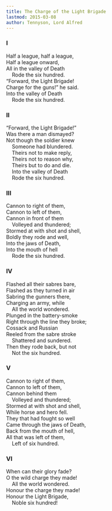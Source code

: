 ```yaml
---
title: The Charge of the Light Brigade
lastmod: 2015-03-08
author: Tennyson, Lord Alfred
---
```

### I  
Half a league, half a league,  
Half a league onward,  
All in the valley of Death  
&nbsp;&nbsp;&nbsp; Rode the six hundred.  
“Forward, the Light Brigade!  
Charge for the guns!” he said.  
Into the valley of Death  
&nbsp;&nbsp;&nbsp; Rode the six hundred.  

### II  
“Forward, the Light Brigade!”  
Was there a man dismayed?  
Not though the soldier knew  
&nbsp;&nbsp;&nbsp; Someone had blundered.  
&nbsp;&nbsp;&nbsp; Theirs not to make reply,  
&nbsp;&nbsp;&nbsp; Theirs not to reason why,  
&nbsp;&nbsp;&nbsp; Theirs but to do and die.  
&nbsp;&nbsp;&nbsp; Into the valley of Death  
&nbsp;&nbsp;&nbsp; Rode the six hundred.  

### III  
Cannon to right of them,  
Cannon to left of them,  
Cannon in front of them  
&nbsp;&nbsp;&nbsp; Volleyed and thundered;  
Stormed at with shot and shell,  
Boldly they rode and well,  
Into the jaws of Death,  
Into the mouth of hell  
&nbsp;&nbsp;&nbsp; Rode the six hundred.  

### IV  
Flashed all their sabres bare,  
Flashed as they turned in air  
Sabring the gunners there,  
Charging an army, while  
&nbsp;&nbsp;&nbsp; All the world wondered.  
Plunged in the battery-smoke  
Right through the line they broke;  
Cossack and Russian  
Reeled from the sabre stroke  
&nbsp;&nbsp;&nbsp; Shattered and sundered.  
Then they rode back, but not  
&nbsp;&nbsp;&nbsp; Not the six hundred.  

### V  
Cannon to right of them,  
Cannon to left of them,  
Cannon behind them  
&nbsp;&nbsp;&nbsp; Volleyed and thundered;  
Stormed at with shot and shell,  
While horse and hero fell.  
They that had fought so well  
Came through the jaws of Death,  
Back from the mouth of hell,  
All that was left of them,  
&nbsp;&nbsp;&nbsp; Left of six hundred.  

### VI  
When can their glory fade?  
O the wild charge they made!  
&nbsp;&nbsp;&nbsp; All the world wondered.  
Honour the charge they made!  
Honour the Light Brigade,  
&nbsp;&nbsp;&nbsp; Noble six hundred!  
